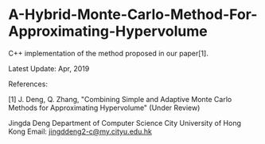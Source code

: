 # A-Hybrid-Monte-Carlo-Method-For-Approximating-Hypervolume

C++ implementation of the method proposed in our paper[1].

Latest Update: Apr, 2019

References:

[1] J. Deng, Q. Zhang, "Combining Simple and Adaptive Monte Carlo Methods for Approximating Hypervolume" (Under Review)

Jingda Deng 
Department of Computer Science 
City University of Hong Kong 
Email: jingddeng2-c@my.cityu.edu.hk
